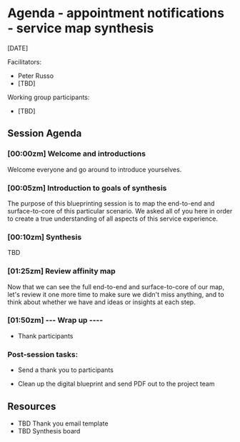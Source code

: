 # Agenda - appointment notifications - service map synthesis

[DATE]

Facilitators:

-   Peter Russo
-   [TBD]

Working group participants:

-   [TBD]

## Session Agenda

### [00:00zm] Welcome and introductions

Welcome everyone and go around to introduce yourselves. 

### [00:05zm] Introduction to goals of synthesis

The purpose of this blueprinting session is to map the end-to-end and surface-to-core of this particular scenario. We asked all of you here in order to create a true understanding of all aspects of this service experience.


### [00:10zm] Synthesis

TBD

### [01:25zm] Review affinity map

Now that we can see the full end-to-end and surface-to-core of our map, let's review it one more time to make sure we didn't miss anything, and to think about whether we have and ideas or insights at each step.

### [01:50zm] --- Wrap up ----

- Thank participants

### Post-session tasks:

-   Send a thank you to participants

-   Clean up the digital blueprint and send PDF out to the project team

## Resources

- TBD Thank you email template
- TBD Synthesis board
